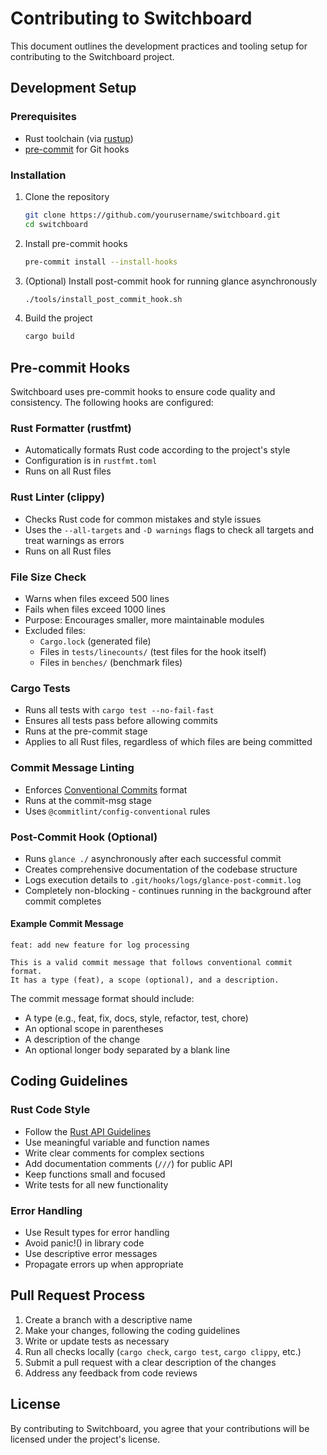 # Contributing to Switchboard

This document outlines the development practices and tooling setup for contributing to the Switchboard project.

## Development Setup

### Prerequisites

- Rust toolchain (via [rustup](https://rustup.rs/))
- [pre-commit](https://pre-commit.com/) for Git hooks

### Installation

1. Clone the repository
   ```bash
   git clone https://github.com/yourusername/switchboard.git
   cd switchboard
   ```

2. Install pre-commit hooks
   ```bash
   pre-commit install --install-hooks
   ```

3. (Optional) Install post-commit hook for running glance asynchronously
   ```bash
   ./tools/install_post_commit_hook.sh
   ```

4. Build the project
   ```bash
   cargo build
   ```

## Pre-commit Hooks

Switchboard uses pre-commit hooks to ensure code quality and consistency. The following hooks are configured:

### Rust Formatter (rustfmt)

- Automatically formats Rust code according to the project's style
- Configuration is in `rustfmt.toml`
- Runs on all Rust files

### Rust Linter (clippy)

- Checks Rust code for common mistakes and style issues
- Uses the `--all-targets` and `-D warnings` flags to check all targets and treat warnings as errors
- Runs on all Rust files

### File Size Check

- Warns when files exceed 500 lines
- Fails when files exceed 1000 lines
- Purpose: Encourages smaller, more maintainable modules
- Excluded files:
  - `Cargo.lock` (generated file)
  - Files in `tests/linecounts/` (test files for the hook itself)
  - Files in `benches/` (benchmark files)

### Cargo Tests

- Runs all tests with `cargo test --no-fail-fast`
- Ensures all tests pass before allowing commits
- Runs at the pre-commit stage
- Applies to all Rust files, regardless of which files are being committed

### Commit Message Linting

- Enforces [Conventional Commits](https://www.conventionalcommits.org/) format
- Runs at the commit-msg stage
- Uses `@commitlint/config-conventional` rules

### Post-Commit Hook (Optional)

- Runs `glance ./` asynchronously after each successful commit
- Creates comprehensive documentation of the codebase structure
- Logs execution details to `.git/hooks/logs/glance-post-commit.log` 
- Completely non-blocking - continues running in the background after commit completes

#### Example Commit Message

```
feat: add new feature for log processing

This is a valid commit message that follows conventional commit format.
It has a type (feat), a scope (optional), and a description.
```

The commit message format should include:
- A type (e.g., feat, fix, docs, style, refactor, test, chore)
- An optional scope in parentheses
- A description of the change
- An optional longer body separated by a blank line

## Coding Guidelines

### Rust Code Style

- Follow the [Rust API Guidelines](https://rust-lang.github.io/api-guidelines/)
- Use meaningful variable and function names
- Write clear comments for complex sections
- Add documentation comments (`///`) for public API
- Keep functions small and focused
- Write tests for all new functionality

### Error Handling

- Use Result types for error handling
- Avoid panic!() in library code
- Use descriptive error messages
- Propagate errors up when appropriate

## Pull Request Process

1. Create a branch with a descriptive name
2. Make your changes, following the coding guidelines
3. Write or update tests as necessary
4. Run all checks locally (`cargo check`, `cargo test`, `cargo clippy`, etc.)
5. Submit a pull request with a clear description of the changes
6. Address any feedback from code reviews

## License

By contributing to Switchboard, you agree that your contributions will be licensed under the project's license.